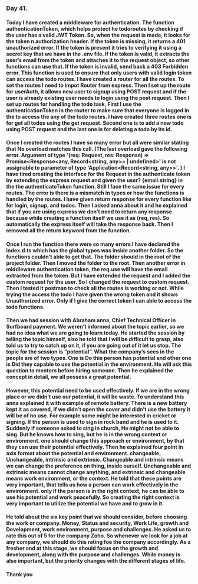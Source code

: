 ### Day 41.
#### Today I have created a middleware for authentication. The function authenticationToken, which helps protect he todoroutes by checking if the user has a valid JWT Token. So, when the request is made, it looks for the token n authorization header. If the token is missing, it returns a 401 unauthorized error. If the token is present it tries to verifying it using a secret key that we have in the .env file. If the token is valid, it extracts the user’s email from the token and attaches it to the request object, so other functions can use that. If the token is invalid, send back a 403 Forbidden error. This function is used to ensure that only users with valid login token can access the todo routes. I have created a router for all the routes. To set the routes I need to impot Router from express. Then I set up the route for userAuth, it allows new user to signup using POST request and if the user is already existing user needs to login using the post request. Then I set up routes for handling the todo task, First I use the authenticationToken in the router to make sure that everyone is logged in the to access the any of the todo routes. I have created three routes one is for get all todos using the get request. Second one is to add a new todo using POST request and the last one is for deleting a todo by its id. 
#### Once I created the routes I have so many error but all were similar stating that No overload matches this call. (The last overload gave the following error. Argument of type '(req: Request, res: Response) => Promise<Response<any, Record<string, any>> | undefined>' is not assignable to parameter of type 'Application<Record<string, any>>'. ) I have tired creating the interface for the Request in the authenticate token by extending the express request and given the user? {email:string} in the the authenticateToken function. Still I face the same issue for every routes. The error is there is a mismatch in types or how the functions is handled by the routes. I have given return response for every function like for login, signup, and todos. Then I asked anna about it and he explained that if you are using express we don’t need to return any response because while creating a function itself we use it as (req, res). So automatically the express itself will take the response back. Then I removed all the return keyword from the function. 
#### Once I run the function there were so many errors I have declared the index.d.ts which has the global types was inside another folder. So the functions couldn’t able to get that. The folder should in the root of the project folder. Then I moved the folder to the root. Then another error in middleware authentication token, the req.use will have the email extracted from the token. But I have extended the request and I added the custom request for the user. So I changed the request to custom request. Then I tested it postman to check all the routes is working or not. While trying the access the todo I have given the wrong token and it shows Unauthorized error. Only if I give the correct token I can able to access the todo functions. 
#### Then we had session with Abraham anna, Chief Technical Officer in Surfboard payment. We weren’t informed about the topic earlier, so we had no idea what we are going to learn today. He started the session by telling the topic himself, also he told that I will be difficult to grasp, also told us to try to catch up on it, if you are going out of it let us stop. The topic for the session is “potential”. What the company’s sees in the people are of two types. One is Do this person has potential and other one is Did they capable to use the potential in the environment. He will ask this question to mentors before hiring someone. Then he explained the concept in detail, we all possess a great potential.
#### However, this potential need to be used effectively. If we are in the wrong place or we didn’t use our potential, it will be waste. To understand this anna explained it with example of remote battery. There is a new battery kept it as covered, If we didn’t open the cover and didn’t use the battery it will be of no use. For example some might be interested in cricket or signing. If the person is used to sign in rock band and he is used to it. Suddenly if someone asked to sing in church, He might not be able to sing. But he knows how to sing, but he is in the wrong context or environment. one should change this approach or environment, by that they can use their potential effectively. Then he explained four point in axis format about the potential and environment. changeable, Unchangeable, intrinsic and extrinsic. Changeable and intrinsic means we can change the preference on thing, inside ourself. Unchangeable and extrinsic means cannot change anything, and extrinsic and changeable means work environment, or the context. He told that these points are very important, that tells us how a person can work effectively in the environment. only if the person is in the right context, he can be able to use his potential and work peacefully. So creating the right context is very important to utilize the potential we have and to grow in it. 
#### He told about the six key point that we should consider, before choosing the work or company. Money, Status and security, Work Life, growth and Development, work environment, purpose and challenges. He asked us to rate this out of 5 for the company Zoho. So whenever we look for a job at any company, we should do this rating foe the company accordingly. As a fresher and at this stage, we should focus on the growth and development, along with the purpose and challenges. While money is also important, but the priority changes with the different stages of life. 
#### Thank you
